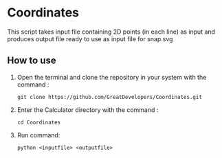 # Coordinates

This script takes input file containing 2D points (in each line) as input and produces output file ready to use as input file for snap.svg

## How to use

1. Open the terminal and clone the repository in your system with the command :

    ````git clone https://github.com/GreatDevelopers/Coordinates.git````

1. Enter the Calculator directory with the command :

    ````cd Coordinates````

1. Run command:

    ````python <inputfile> <outputfile>````
